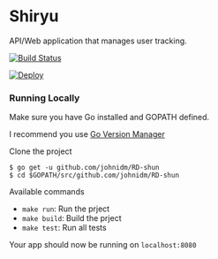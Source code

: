 # Shiryu

API/Web application that manages user tracking.

[![Build Status](https://travis-ci.org/johnidm/RD-shun.svg?branch=master)](https://travis-ci.org/johnidm/RD-shun)

[![Deploy](https://www.herokucdn.com/deploy/button.svg)](https://rd-shun.herokuapp.com/)

### Running Locally

Make sure you have Go installed and GOPATH defined.

I recommend you use [Go Version Manager](https://github.com/moovweb/gvm)

Clone the project

```
$ go get -u github.com/johnidm/RD-shun
$ cd $GOPATH/src/github.com/johnidm/RD-shun
```

Available commands

- `make run`: Run the prject
- `make build`: Build the prject
- `make test`: Run all tests

Your app should now be running on `localhost:8080`

